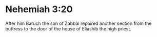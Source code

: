 # Nehemiah 3:20

After him Baruch the son of Zabbai repaired another section from the buttress to the door of the house of Eliashib the high priest.
